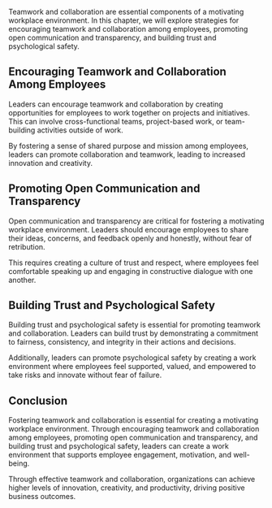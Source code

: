 
Teamwork and collaboration are essential components of a motivating workplace environment. In this chapter, we will explore strategies for encouraging teamwork and collaboration among employees, promoting open communication and transparency, and building trust and psychological safety.

Encouraging Teamwork and Collaboration Among Employees
------------------------------------------------------

Leaders can encourage teamwork and collaboration by creating opportunities for employees to work together on projects and initiatives. This can involve cross-functional teams, project-based work, or team-building activities outside of work.

By fostering a sense of shared purpose and mission among employees, leaders can promote collaboration and teamwork, leading to increased innovation and creativity.

Promoting Open Communication and Transparency
---------------------------------------------

Open communication and transparency are critical for fostering a motivating workplace environment. Leaders should encourage employees to share their ideas, concerns, and feedback openly and honestly, without fear of retribution.

This requires creating a culture of trust and respect, where employees feel comfortable speaking up and engaging in constructive dialogue with one another.

Building Trust and Psychological Safety
---------------------------------------

Building trust and psychological safety is essential for promoting teamwork and collaboration. Leaders can build trust by demonstrating a commitment to fairness, consistency, and integrity in their actions and decisions.

Additionally, leaders can promote psychological safety by creating a work environment where employees feel supported, valued, and empowered to take risks and innovate without fear of failure.

Conclusion
----------

Fostering teamwork and collaboration is essential for creating a motivating workplace environment. Through encouraging teamwork and collaboration among employees, promoting open communication and transparency, and building trust and psychological safety, leaders can create a work environment that supports employee engagement, motivation, and well-being.

Through effective teamwork and collaboration, organizations can achieve higher levels of innovation, creativity, and productivity, driving positive business outcomes.
